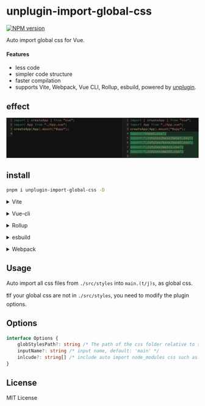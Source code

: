 # unplugin-import-global-css

[![NPM version](https://img.shields.io/npm/v/unplugin-import-global-css?color=F70AF1&label=)](https://www.npmjs.com/package/unplugin-import-global-css)

Auto import global css for Vue.

#### Features

- less code
- simpler code structure
- faster compilation
-  supports Vite, Webpack, Vue CLI, Rollup, esbuild, powered by <a href="https://github.com/unjs/unplugin">unplugin</a>.



## effect

![image](https://github.com/SpacesoulsL/unplugin-import-global-css/blob/main/examples/vite-vue3/public/effect.png)



## install

```bash
pnpm i unplugin-import-global-css -D
```



<details>
<summary>Vite</summary><br>


```ts
import autocss from 'unplugin-import-global-css/vite'

// https://vitejs.dev/config/
export default defineConfig({
  plugins: [
    autocss({ /* options */ })
  ],
})

```

<br></details>

<details>
<summary>Vue-cli</summary><br>


```ts
const autocss = require('unplugin-import-global-css/webpack')

module.exports = defineConfig({
  configureWebpack: {
    plugins: [
      autocss({ /* options */ })
    ],
  },
})
```

<br></details>

<details>
<summary>Rollup</summary><br>


```ts
// rollup.config.js
import autocss from 'unplugin-import-global-css/rollup'

export default {
  plugins: [
    autocss({ /* options */ }),
  ],
}
```

<br></details>

<details>
<summary>esbuild</summary><br>


```ts
import { build } from 'esbuild'

build({
  plugins: [
    require('unplugin-import-global-css/esbuild')({/* options */}),
  ],
})
```

<br></details>

<details>
<summary>Webpack</summary><br>


```ts
module.exports = {
  plugins: [
    require('unplugin-import-global-css/webpack')({ /* options */ }),
  ],
}
```

<br></details>

## Usage

Auto import all css files from `./src/styles`  into `main.(t/j)s`, as global css.

❗If your global css are not in `./src/styles`, you need to modify the plugin options.



## Options

```ts
interface Options {
    globStylesPath?: string /* The path of the css folder relative to src, default: './styles' */
    inputName?: string /* input name, default: 'main' */
    inlcude?: string[] /* include auto import node_modules css such as: reset.css */
}
```



## License
MIT License